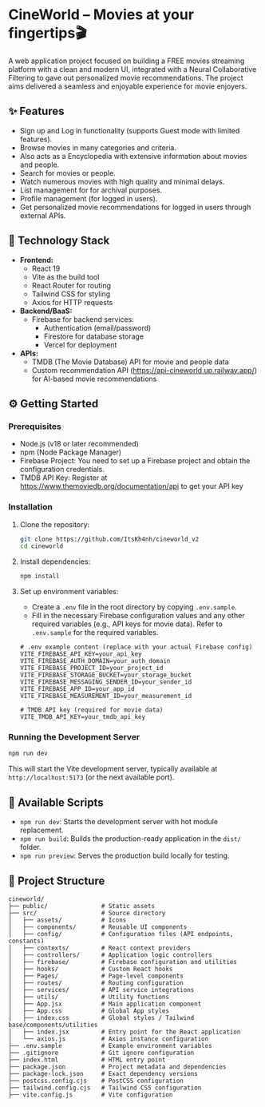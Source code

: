# CineWorld – Movies at your fingertips🎬

A web application project focused on building a FREE movies streaming platform with a clean and modern UI, integrated with a Neural Collaborative Filtering to gave out personalized movie recommendations. The project aims delivered a seamless and enjoyable experience for movie enjoyers.

## ✨ Features

- Sign up and Log in functionality (supports Guest mode with limited features).
- Browse movies in many categories and criteria.
- Also acts as a Encyclopedia with extensive information about movies and people.
- Search for movies or people.
- Watch numerous movies with high quality and minimal delays.
- List management for for archival purposes.
- Profile management (for logged in users).
- Get personalized movie recommendations for logged in users through external APIs.

## 🚀 Technology Stack

- **Frontend:**
  - React 19
  - Vite as the build tool
  - React Router for routing
  - Tailwind CSS for styling
  - Axios for HTTP requests
- **Backend/BaaS:**
  - Firebase for backend services:
    - Authentication (email/password)
    - Firestore for database storage
    - Vercel for deployment
- **APIs:**
  - TMDB (The Movie Database) API for movie and people data
  - Custom recommendation API (<https://api-cineworld.up.railway.app/>) for AI-based movie recommendations

## ⚙️ Getting Started

### Prerequisites

- Node.js (v18 or later recommended)
- npm (Node Package Manager)
- Firebase Project: You need to set up a Firebase project and obtain the configuration credentials.
- TMDB API Key: Register at <https://www.themoviedb.org/documentation/api> to get your API key

### Installation

1. Clone the repository:

    ```bash
    git clone https://github.com/ItsKh4nh/cineworld_v2
    cd cineworld
    ```

2. Install dependencies:

    ```bash
    npm install
    ```

3. Set up environment variables:

    - Create a `.env` file in the root directory by copying `.env.sample`.
    - Fill in the necessary Firebase configuration values and any other required variables (e.g., API keys for movie data). Refer to `.env.sample` for the required variables.

    ```
    # .env example content (replace with your actual Firebase config)
    VITE_FIREBASE_API_KEY=your_api_key
    VITE_FIREBASE_AUTH_DOMAIN=your_auth_domain
    VITE_FIREBASE_PROJECT_ID=your_project_id
    VITE_FIREBASE_STORAGE_BUCKET=your_storage_bucket
    VITE_FIREBASE_MESSAGING_SENDER_ID=your_sender_id
    VITE_FIREBASE_APP_ID=your_app_id
    VITE_FIREBASE_MEASUREMENT_ID=your_measurement_id

    # TMDB API key (required for movie data)
    VITE_TMDB_API_KEY=your_tmdb_api_key
    ```

### Running the Development Server

```bash
npm run dev
```

This will start the Vite development server, typically available at `http://localhost:5173` (or the next available port).

## 📜 Available Scripts

- `npm run dev`: Starts the development server with hot module replacement.
- `npm run build`: Builds the production-ready application in the `dist/` folder.
- `npm run preview`: Serves the production build locally for testing.

## 📁 Project Structure

```
cineworld/
├── public/               # Static assets
├── src/                  # Source directory
│   ├── assets/           # Icons
│   ├── components/       # Reusable UI components
│   ├── config/           # Configuration files (API endpoints, constants)
│   ├── contexts/         # React context providers
│   ├── controllers/      # Application logic controllers
│   ├── firebase/         # Firebase configuration and utilities
│   ├── hooks/            # Custom React hooks
│   ├── Pages/            # Page-level components
│   ├── routes/           # Routing configuration
│   ├── services/         # API service integrations
│   ├── utils/            # Utility functions
│   ├── App.jsx           # Main application component
│   ├── App.css           # Global App styles
│   ├── index.css         # Global styles / Tailwind base/components/utilities
│   ├── index.jsx         # Entry point for the React application
│   └── axios.js          # Axios instance configuration
├── .env.sample           # Example environment variables
├── .gitignore            # Git ignore configuration
├── index.html            # HTML entry point
├── package.json          # Project metadata and dependencies
├── package-lock.json     # Exact dependency versions
├── postcss.config.cjs    # PostCSS configuration
├── tailwind.config.cjs   # Tailwind CSS configuration
├── vite.config.js        # Vite configuration
```
